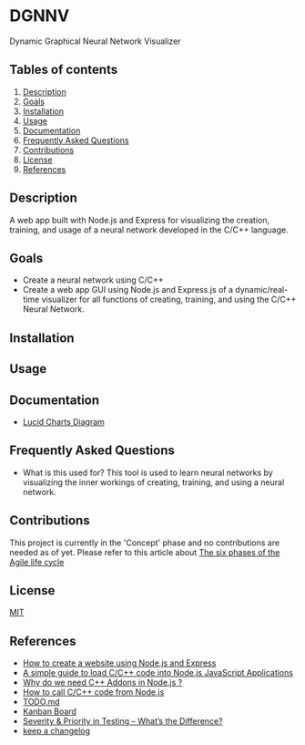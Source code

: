 # DGNNV
Dynamic Graphical Neural Network Visualizer

## Tables of contents
1. [Description](#Description)
2. [Goals](#Goals)
3. [Installation](#Installation)
4. [Usage](#Usage)
5. [Documentation](#Documentation)
6. [Frequently Asked Questions](#Frequently-Asked-Questions)
7. [Contributions](#Contributions)
8. [License](#License)
9. [References](#References)

## <a name="Description"></a>Description
A web app built with Node.js and Express for visualizing the creation, training, and usage of a neural network developed in the C/C++ language.

## <a name="Goals"></a>Goals
- Create a neural network using C/C++
- Create a web app GUI using Node.js and Express.js of a dynamic/real-time visualizer for all functions of creating, training, and using the C/C++ Neural Network.

## <a name="Installation"></a>Installation

## <a name="Usage"></a>Usage

## <a name="Documentation"></a>Documentation
- [Lucid Charts Diagram](https://lucid.app/lucidchart/94904180-197b-44d4-b515-1992b47b8101/edit?viewport_loc=-11%2C-11%2C2216%2C1079%2C0_0&invitationId=inv_ca5baf1b-c45e-46b1-ae20-cabaf52b7149#)

## <a name="Frequently-Asked-Questions"></a>Frequently Asked Questions
- What is this used for?
  This tool is used to learn neural networks by visualizing the inner workings of creating, training, and using a neural network.

## <a name="Contributions"></a>Contributions
This project is currently in the 'Concept' phase and no contributions are needed as of yet. Please refer to this article about [The six phases of the Agile life cycle](https://www.wrike.com/agile-guide/agile-development-life-cycle/)

## <a name="License"></a>License
[MIT](https://github.com/dotslashbrain/DGNNV/blob/main/LICENSE)

## <a name="References"></a>References
- [How to create a website using Node.js and Express](https://www.computerhope.com/issues/ch002070.htm)
 - [A simple guide to load C/C++ code into Node.js JavaScript Applications](https://medium.com/jspoint/a-simple-guide-to-load-c-c-code-into-node-js-javascript-applications-3fcccf54fd32)
 - [Why do we need C++ Addons in Node.js ?](https://www.geeksforgeeks.org/why-do-we-need-c-addons-in-node-js/)
 - [How to call C/C++ code from Node.js](https://koistya.medium.com/how-to-call-c-c-code-from-node-js-86a773033892)
 - [TODO.md](https://github.com/todomd/todo.md)
 - [Kanban Board](https://en.wikipedia.org/wiki/Kanban_board)
 - [Severity & Priority in Testing – What’s the Difference?](https://www.tutorialspoint.com/severity-and-priority-in-testing-what-s-the-difference#:~:text=Priority%20refers%20to%20the%20order,critical%2C%20moderate%2C%20and%20severe.)
 - [keep a changelog](https://keepachangelog.com/en/1.0.0/)
